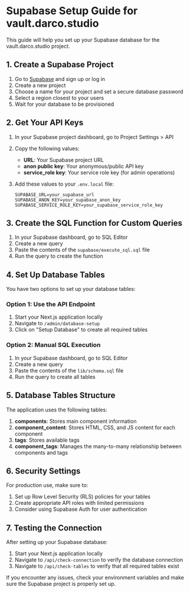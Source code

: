# Supabase Setup Guide for vault.darco.studio

This guide will help you set up your Supabase database for the vault.darco.studio project.

## 1. Create a Supabase Project

1. Go to [Supabase](https://supabase.com/) and sign up or log in
2. Create a new project
3. Choose a name for your project and set a secure database password
4. Select a region closest to your users
5. Wait for your database to be provisioned

## 2. Get Your API Keys

1. In your Supabase project dashboard, go to Project Settings > API
2. Copy the following values:
   - **URL**: Your Supabase project URL
   - **anon public key**: Your anonymous/public API key
   - **service_role key**: Your service role key (for admin operations)

3. Add these values to your `.env.local` file:
   ```
   SUPABASE_URL=your_supabase_url
   SUPABASE_ANON_KEY=your_supabase_anon_key
   SUPABASE_SERVICE_ROLE_KEY=your_supabase_service_role_key
   ```

## 3. Create the SQL Function for Custom Queries

1. In your Supabase dashboard, go to SQL Editor
2. Create a new query
3. Paste the contents of the `supabase/execute_sql.sql` file
4. Run the query to create the function

## 4. Set Up Database Tables

You have two options to set up your database tables:

### Option 1: Use the API Endpoint

1. Start your Next.js application locally
2. Navigate to `/admin/database-setup`
3. Click on "Setup Database" to create all required tables

### Option 2: Manual SQL Execution

1. In your Supabase dashboard, go to SQL Editor
2. Create a new query
3. Paste the contents of the `lib/schema.sql` file
4. Run the query to create all tables

## 5. Database Tables Structure

The application uses the following tables:

1. **components**: Stores main component information
2. **component_content**: Stores HTML, CSS, and JS content for each component
3. **tags**: Stores available tags
4. **component_tags**: Manages the many-to-many relationship between components and tags

## 6. Security Settings

For production use, make sure to:

1. Set up Row Level Security (RLS) policies for your tables
2. Create appropriate API roles with limited permissions
3. Consider using Supabase Auth for user authentication

## 7. Testing the Connection

After setting up your Supabase database:

1. Start your Next.js application locally
2. Navigate to `/api/check-connection` to verify the database connection
3. Navigate to `/api/check-tables` to verify that all required tables exist

If you encounter any issues, check your environment variables and make sure the Supabase project is properly set up.
